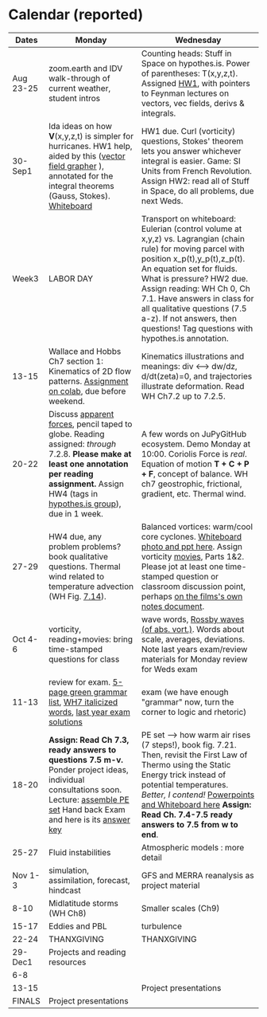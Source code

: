 # Calendar (reported) 

Dates	|Monday	|Wednesday
-------|------------- | ------------- 
Aug 23-25 |zoom.earth and IDV walk-through of current weather, student intros| Counting heads: Stuff in Space on hypothes.is. Power of parentheses: T(x,y,z,t). Assigned [HW1](https://github.com/ATMOcanes/ATM651_2021/tree/master/Week%20copy%201), with pointers to Feynman lectures on vectors, vec fields, derivs & integrals. 
30-Sep1	| Ida ideas on how **V**(x,y,z,t) is simpler for hurricanes. HW1 help, aided by this ([vector field grapher](https://user.mendelu.cz/marik/EquationExplorer/vectorfield.html) ), annotated for the integral theorems (Gauss, Stokes). [Whiteboard](https://github.com/ATMOcanes/ATM651_2021/blob/master/Week%20copy%202/Whiteboard%5B20210830%5D.pdf)| HW1 due. Curl (vorticity) questions, Stokes' theorem lets you answer whichever integral is easier. Game: SI Units from French Revolution. Assign HW2: read all of Stuff in Space, do all problems, due next Weds.  
Week3|LABOR DAY | Transport on whiteboard: Eulerian (control volume at x,y,z) vs. Lagrangian (chain rule) for moving parcel with position x_p(t),y_p(t),z_p(t). An equation set for fluids. What is pressure? HW2 due. Assign reading: WH Ch 0, Ch 7.1. Have answers in class for all qualitative questions (7.5 a-z). If not answers, then questions! Tag questions with hypothes.is annotation. 
13-15	|Wallace and Hobbs Ch7 section 1: Kinematics of 2D flow patterns. [Assignment on colab](https://colab.research.google.com/drive/1uY31iYu5dZ5E9F-UoYrpWQf4UnJLvoKG?usp=sharing), due before weekend. | Kinematics illustrations and meanings: div <--> dw/dz, d/dt(zeta)=0, and trajectories illustrate deformation. Read WH Ch7.2 up to 7.2.5. 
20-22   |Discuss [apparent forces](https://github.com/ATMOcanes/ATM651_2021/blob/master/Week%20copy%205/ApparentForces.pdf), pencil taped to globe. Reading assigned: *through* 7.2.8. **Please make at least one annotation per reading assignment.** Assign HW4 (tags in [hypothes.is group](https://hypothes.is/groups/iMnrZwXz/atm651-2021)), due in 1 week.| A few words on JuPyGitHub ecosystem. Demo Monday at 10:00. Coriolis Force is *real*. Equation of motion **T + C + P + F**, concept of balance. WH ch7 geostrophic, frictional, gradient, etc. Thermal wind. 
27-29	|HW4 due, any problem problems? book qualitative questions. Thermal wind related to temperature advection (WH Fig. [7.14](https://hyp.is/pKoXYh_KEeycHPdhl2DA9w/weather.rsmas.miami.edu/bmapes/pagestuff/WallaceHobbs-Ch7.pdf)). | Balanced vortices: warm/cool core cyclones. [Whiteboard photo and ppt here](https://github.com/ATMOcanes/ATM651_2021/blob/master/Week%20copy%206/2021_Warm-coolCore_Vortices.pptx). Assign vorticity [movies](http://web.mit.edu/hml/ncfmf.html), Parts 1&2. Please jot at least one time-stamped question or classroom discussion point, perhaps [on the films's own notes document](https://hyp.is/dfl8DgtTEeyLJGc_BsNVhQ/weather.rsmas.miami.edu/bmapes/http/pagestuff/Vorticity_Film_Notes.pdf). 
Oct 4-6	|vorticity, reading+movies: bring time-stamped questions for class| wave words, [Rossby waves (of abs. vort.)](https://github.com/ATMOcanes/ATM651_2021/blob/master/Week%20copy%207/20211006_Absvort_Rossby_waves.pptx). Words about scale, averages, deviations. Note last years exam/review materials for Monday review for Weds exam
11-13	| review for exam. [5-page green grammar list](https://github.com/ATMOcanes/ATM651_2021/blob/master/Week%20copy%207/Unit1_Vocab_Exam_Table_reviewdraft.pdf), [WH7 italicized words](https://github.com/ATMOcanes/ATM651_2020/blob/master/Exam_and_problems/Vocabulary_WHch7.highlighted_text.pdf), [last year exam solutions](https://github.com/ATMOcanes/ATM651_2020/blob/master/Exam_and_problems/Vocab_Exam1_solutions.pdf) | exam (we have enough "grammar" now, turn the corner to logic and rhetoric)
18-20	|**Assign: Read Ch 7.3, ready answers to questions 7.5 m-v.** Ponder project ideas, individual consultations soon. Lecture: [assemble PE set](https://github.com/ATMOcanes/ATM651_2021/blob/master/Week8_assembling_the_PEs/Whiteboard%5B1%5D.pdf) Hand back Exam and here is its [answer key](https://github.com/ATMOcanes/ATM651_2021/blob/master/Midterm_Exam_Key.pdf)| PE set --> how warm air rises (7 steps!), book fig. 7.21. Then, revisit the First Law of Thermo using the Static Energy trick instead of potential temperatures. *Better, I contend!* [Powerpoints and Whiteboard here](https://github.com/ATMOcanes/ATM651_2021/tree/master/Week8_assembling_the_PEs) **Assign: Read Ch. 7.4-7.5 ready answers to 7.5 from w to end**.
25-27	|Fluid instabilities| Atmospheric models : more detail 
Nov 1-3	| simulation, assimilation, forecast, hindcast | GFS and MERRA reanalysis as project material
8-10	|Midlatitude storms (WH Ch8)| Smaller scales (Ch9) 
15-17	|Eddies and PBL|turbulence
22-24	|THANXGIVING|THANXGIVING
29-Dec1	|Projects and reading resources|
6-8	||
13-15||Project presentations
FINALS|Project presentations|
